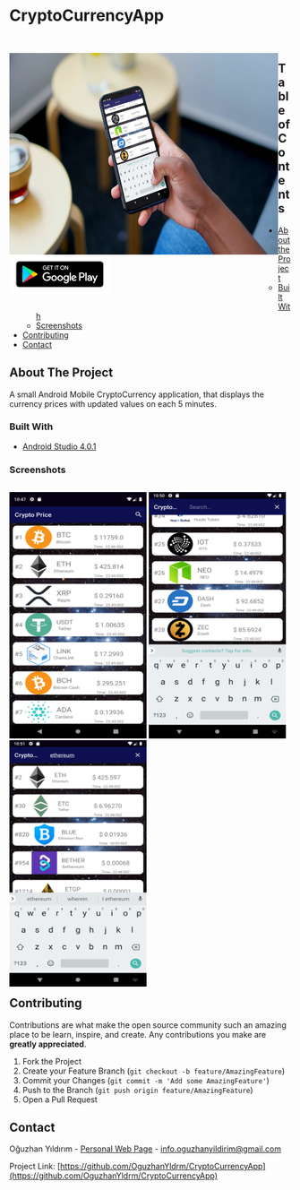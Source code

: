 # CryptoCurrencyApp
<br />
<p style="float:left">
 <img src="/images/smartmockups_kdtehe8m.jpg" alt="Feature" width="480" height="360" style="display: block; margin: 0 auto" />
<a href="https://play.google.com/store/apps/details?id=com.crypto.cryptocurrencyapp
">
  <img src="/images/google-play-badge.png" alt="Feature" width="180" height="70"/>
</a>
</p>

## Table of Contents

* [About the Project](#about-the-project)
  * [Built With](#built-with)
  * [Screenshots](#screenshots)
* [Contributing](#contributing)
* [Contact](#contact)

<!-- ABOUT THE PROJECT -->
## About The Project
A small Android Mobile CryptoCurrency application, that displays the currency prices with updated values on each 5 minutes.

### Built With
* [Android Studio 4.0.1](https://developer.android.com/)

<!-- SCREENSHOTS -->
### Screenshots
<p style="float:left"> 
<img src="/images/1.png" alt="Feature" width="245" height="440"/>
<img src="/images/2.png" alt="Feature" width="245" height="440"/>
<img src="/images/3.png" alt="Feature" width="245" height="440"/>
</p>

<!-- CONTRIBUTING -->
## Contributing

Contributions are what make the open source community such an amazing place to be learn, inspire, and create. Any contributions you make are **greatly appreciated**.

1. Fork the Project
2. Create your Feature Branch (`git checkout -b feature/AmazingFeature`)
3. Commit your Changes (`git commit -m 'Add some AmazingFeature'`)
4. Push to the Branch (`git push origin feature/AmazingFeature`)
5. Open a Pull Request

<!-- CONTACT -->
## Contact

Oğuzhan Yıldırım - [Personal Web Page](https://yildirimoguzhan.com) - info.oguzhanyildirim@gmail.com

Project Link: [https://github.com/OguzhanYldrm/CryptoCurrencyApp](https://github.com/OguzhanYldrm/CryptoCurrencyApp)
